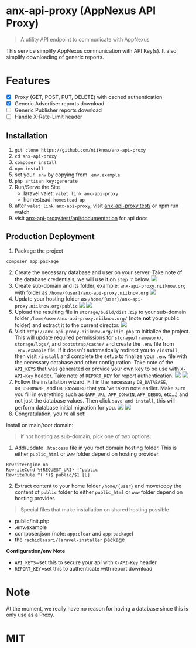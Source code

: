 # anx-api-proxy (AppNexus API Proxy)
> A utility API endpoint to communicate with AppNexus

This service simplify AppNexus communication with API Key(s).  It also simplify downloading of generic reports.

# Features
- [x] Proxy (GET, POST, PUT, DELETE) with cached authentication
- [x] Generic Advertiser reports download
- [ ] Generic Publisher reports download
- [ ] Handle X-Rate-Limit header

## Installation
1. `git clone https://github.com/niiknow/anx-api-proxy`
2. `cd anx-api-proxy`
3. `composer install`
4. `npm install`
5. set your `.env` by copying from `.env.example`
6. `php artisan key:generate`
7. Run/Serve the Site
    - laravel valet: `valet link anx-api-proxy`
    - homestead: `homestead up`
8. after `valet link anx-api-proxy`, visit [anx-api-proxy.test/](http://anx-api-proxy.test) or npm run watch
9. visit [anx-api-proxy.test/api/documentation](http://anx-api-proxy.test/api/documentation) for api docs

## Production Deployment
1. Package the project
```
composer app:package
```
2. Create the necessary database and user on your server.  Take note of the database credentials; we will use it on `step 7` below.
![](https://raw.githubusercontent.com/niiknow/anx-api-proxy/master/storage/docs/step2.png?raw=true)
3. Create sub-domain and its folder, example: `anx-api-proxy.niiknow.org` with folder as `/home/{user}/anx-api-proxy.niiknow.org`
![](https://raw.githubusercontent.com/niiknow/anx-api-proxy/master/storage/docs/step3.png?raw=true)
4. Update your hosting folder as `/home/{user}/anx-api-proxy.niiknow.org/public`
![](https://raw.githubusercontent.com/niiknow/anx-api-proxy/master/storage/docs/step4-1.png?raw=true)
![](https://raw.githubusercontent.com/niiknow/anx-api-proxy/master/storage/docs/step4-2.png?raw=true)
5. Upload the resulting file in `storage/build/dist.zip` to your sub-domain folder `/home/user/anx-api-proxy.niiknow.org/` (note **not** your public folder) and extract it to the current director.
![](https://raw.githubusercontent.com/niiknow/anx-api-proxy/master/storage/docs/step5.png?raw=true)
6. Visit `http://anx-api-proxy.niiknow.org/init.php` to initialize the project.  This will update required permissions for `storage/framework/`, `storage/logs/`, and `bootstrap/cache/` and create the `.env` file from `.env.example` file.  If it doesn't automatically redirect you to `/install`, then visit `/install` and complete the setup to finalize your `.env` file with the necessary database and other configuration.  Take note of the `API_KEYS` that was generated or provide your own key to be use with `X-API-Key` header.  Take note of `REPORT_KEY` for report authentication.
![](https://raw.githubusercontent.com/niiknow/anx-api-proxy/master/storage/docs/step6-1.png?raw=true)
![](https://raw.githubusercontent.com/niiknow/anx-api-proxy/master/storage/docs/step6-2.png?raw=true)
7. Follow the installation wizard.  Fill in the necessary `DB_DATABASE`, `DB_USERNAME`, and `DB_PASSWORD` that you've taken note earlier.  Make sure you fill in everything such as (`APP_URL`, `APP_DOMAIN`, `APP_DEBUG`, etc...) and not just the database values.  Then click `save and install`, this will perform database initial migration for you.
![](https://raw.githubusercontent.com/niiknow/anx-api-proxy/master/storage/docs/step7-1.png?raw=true)
![](https://raw.githubusercontent.com/niiknow/anx-api-proxy/master/storage/docs/step7-2.png?raw=true)
8. Congratulation, you're all set!

Install on main/root domain:
> If not hosting as sub-domain, pick one of two options: 
1. Add/update `.htaccess` file in you root domain hosting folder.  This is either  `public_html` or `www` folder depend on hosting provider.
```
RewriteEngine on
RewriteCond %{REQUEST_URI} !^public
RewriteRule ^(.*)$ public/$1 [L]
```

2. Extract content to your home folder `/home/{user}` and move/copy the content of `public` folder to either `public_html` or `www` folder depend on hosting provider.

> Special files that make installation on shared hosting possible
- public/init.php
- .env.example
- composer.json (note: `app:clear` and `app:package`)
- the `rachidlaasri/laravel-installer` package

**Configuration/env Note**
- `API_KEYS`=set this to secure your api with `X-API-Key` header
- `REPORT_KEY`=set this to authenticate with report download

# Note
At the moment, we really have no reason for having a database since this is only use as a Proxy.

# MIT
